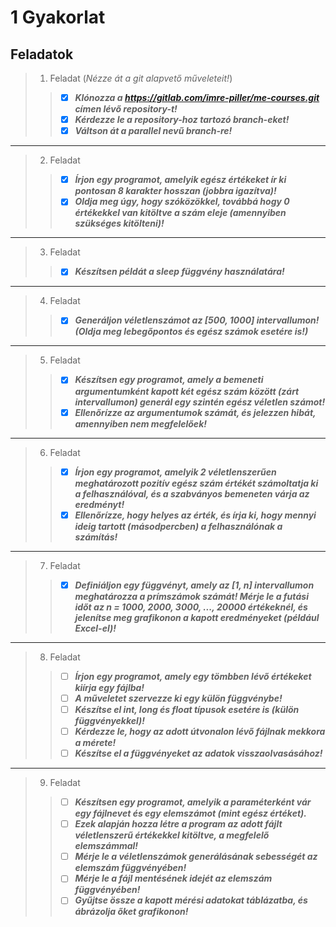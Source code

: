 # 1 Gyakorlat
## Feladatok
> 1. Feladat (*Nézze át a git alapvető műveleteit!*)
> > - [x] ***Klónozza a https://gitlab.com/imre-piller/me-courses.git címen lévő repository-t!***
> > - [x] ***Kérdezze le a repository-hoz tartozó branch-eket!***
> > - [x] ***Váltson át a parallel nevű branch-re!***
----
> 2. Feladat
> > - [x] ***Írjon egy programot, amelyik egész értékeket ír ki pontosan 8 karakter hosszan (jobbra igazítva)!***
> > - [x] ***Oldja meg úgy, hogy szóközökkel, továbbá hogy 0 értékekkel van kitöltve a szám eleje (amennyiben szükséges kitölteni)!***
----
> 3. Feladat
> > - [x] ***Készítsen példát a sleep függvény használatára!***
----
> 4. Feladat
> > - [x] ***Generáljon véletlenszámot az [500, 1000] intervallumon! (Oldja meg lebegőpontos és egész számok esetére is!)***
----
> 5. Feladat
> > - [x] ***Készítsen egy programot, amely a bemeneti argumentumként kapott két egész szám között (zárt intervallumon) generál egy szintén egész véletlen számot!***
> > - [x] ***Ellenőrízze az argumentumok számát, és jelezzen hibát, amennyiben nem megfelelőek!***
----
> 6. Feladat
> > - [x] ***Írjon egy programot, amelyik 2 véletlenszerűen meghatározott pozitív egész szám értékét számoltatja ki a felhasználóval, és a szabványos bemeneten várja az eredményt!***
> > - [x] ***Ellenőrízze, hogy helyes az érték, és írja ki, hogy mennyi ideig tartott (másodpercben) a felhasználónak a számítás!***
----
> 7. Feladat
> > - [x] ***Definiáljon egy függvényt, amely az [1, n] intervallumon meghatározza a prímszámok számát! Mérje le a futási időt az n = 1000, 2000, 3000, ..., 20000 értékeknél, és jelenítse meg grafikonon a kapott eredményeket (például Excel-el)!***
----
> 8. Feladat
> > - [ ] ***Írjon egy programot, amely egy tömbben lévő értékeket kiírja egy fájlba!***
> > - [ ] ***A műveletet szervezze ki egy külön függvénybe!***
> > - [ ] ***Készítse el int, long és float típusok esetére is (külön függvényekkel)!***
> > - [ ] ***Kérdezze le, hogy az adott útvonalon lévő fájlnak mekkora a mérete!***
> > - [ ] ***Készítse el a függvényeket az adatok visszaolvasásához!***
----
> 9. Feladat
> > - [ ] ***Készítsen egy programot, amelyik a paraméterként vár egy fájlnevet és egy elemszámot (mint egész értéket).***
> > - [ ] ***Ezek alapján hozza létre a program az adott fájlt véletlenszerű értékekkel kitöltve, a megfelelő elemszámmal!***
> > - [ ] ***Mérje le a véletlenszámok generálásának sebességét az elemszám függvényében!***
> > - [ ] ***Mérje le a fájl mentésének idejét az elemszám függvényében!***
> > - [ ] ***Gyűjtse össze a kapott mérési adatokat táblázatba, és ábrázolja őket grafikonon!***
